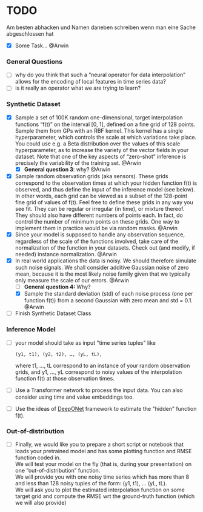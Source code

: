# TODO
Am besten abhacken und Namen daneben schreiben wenn man eine Sache abgeschlossen hat
- [x] Some Task... @Arwin

### General Questions
- [ ] why do you think that such a “neural operator for data interpolation” allows for the encoding of local features in time series data?
- [ ] is it really an operator what we are trying to learn? 

### Synthetic Dataset
- [x] Sample a set of 100K random one-dimensional, target interpolation functions “f(t)” on the interval [0, 1], defined on a fine grid of 128 points. Sample them from GPs with an RBF kernel.
      This kernel has a single hyperparameter, which controls the scale at which variations take place. You could use e.g. a Beta distribution over the values of this scale hyperparameter,
      as to increase the variety of the vector fields in your dataset. Note that one of the key aspects of “zero-shot” inference is precisely the variability of the training set. @Arwin
  - [x] **General question 3**: why? @Arwin
- [x] Sample random observation grids (aka sensors). These grids correspond to the observation times at which your hidden function f(t) is observed, and thus define the input of the inference model (see below).
      In other words, each grid can be viewed as a subset of the 128-point fine grid of values of f(t). Feel free to define these grids in any way you see fit. They can be regular or irregular (in time), or mixture thereof.
      They should also have different numbers of points each. In fact, do control the number of minimum points on these grids. One way to implement them in practice would be via random masks. @Arwin
- [x] Since your model is supposed to handle any observation sequence, regardless of the scale of the functions involved, take care of the normalization of the function in your datasets. Check out (and modify, if needed) instance normalization. @Arwin
- [x] In real world applications the data is noisy. We should therefore simulate such noise signals. We shall consider additive Gaussian noise of zero mean,
      because it is the most likely noise family given that we typically only measure the scale of our errors. @Arwin
   - [ ] **General question 4:**  Why?
   - [x] Sample the standard deviation (std) of each noise process (one per function f(t)) from a second Gaussian with zero mean and std = 0.1. @Arwin
- [ ] Finish Synthetic Dataset Class

### Inference Model

- [ ] your model should take as input "time series tuples" like

      (y1, t1), (y2, t2), …, (yL, tL), 
     where t1, …, tL correspond to an instance of your random observation grids, and y1, …, yL correspond to noisy values of the interpolation function f(t) at those observation times.
- [ ] Use a Transformer network to process the input data. You can also consider using time and value embeddings too.
- [ ] Use the ideas of [DeepONet](https://arxiv.org/abs/1910.03193) framework to estimate the "hidden" function f(t).

### Out-of-distribution

- [ ] Finally, we would like you to prepare a short script or notebook that loads your pretrained model and has some plotting function and RMSE function coded in.<br>
      We will test your model on the fly (that is, during your presentation) on one “out-of-distribution” function.<br>
      We will provide you with one noisy time series which has more than 8 and less than 128 noisy tuples of the form: (y1, t1), … (yL, tL).<br>
      We will ask you to plot the estimated interpolation function on some target grid and compute the RMSE wrt the ground-truth function (which we will also provide)
